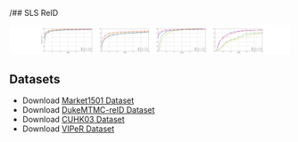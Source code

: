 /## SLS ReID

![](./images/cmc_curve.png)

## Datasets
- Download [Market1501 Dataset](http://www.liangzheng.org/Project/project_reid.html)
- Download [DukeMTMC-reID Dataset](https://github.com/layumi/DukeMTMC-reID_evaluation)
- Download [CUHK03 Dataset](http://www.ee.cuhk.edu.hk/~xgwang/CUHK_identification.html)
- Download [VIPeR Dataset](https://vision.soe.ucsc.edu/node/178)
